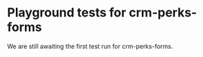 # Playground tests for crm-perks-forms
We are still awaiting the first test run for crm-perks-forms.
